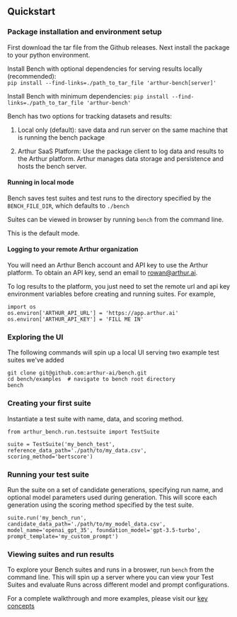 ## Quickstart
### Package installation and environment setup
First download the tar file from the Github releases. Next install the package to your python environment.

Install Bench with optional dependencies for serving results locally (recommended):  
`pip install --find-links=./path_to_tar_file 'arthur-bench[server]'`

Install Bench with minimum dependencies:
`pip install --find-links=./path_to_tar_file 'arthur-bench'`

Bench has two options for tracking datasets and results:

1) Local only (default): save data and run server on the same machine that is running the bench package

2) Arthur SaaS Platform: Use the package client to log data and results to the Arthur platform. Arthur manages data storage and persistence and hosts the bench server.

#### Running in local mode

Bench saves test suites and test runs to the directory specified by the `BENCH_FILE_DIR`, which defaults to `./bench`

Suites can be viewed in browser by running `bench` from the command line.

This is the default mode.

#### Logging to your remote Arthur organization

You will need an Arthur Bench account and API key to use the Arthur platform. To obtain an API key, send an email to rowan@arthur.ai.

To log results to the platform, you just need to set the remote url and api key environment variables before creating and running suites. For example,  
```
import os
os.environ['ARTHUR_API_URL'] = 'https://app.arthur.ai'
os.environ['ARTHUR_API_KEY'] = 'FILL ME IN'
```

### Exploring the UI
The following commands will spin up a local UI serving two example test suites we've added

```
git clone git@github.com:arthur-ai/bench.git
cd bench/examples  # navigate to bench root directory
bench
```


### Creating your first suite

Instantiate a test suite with name, data, and scoring method.

```
from arthur_bench.run.testsuite import TestSuite

suite = TestSuite('my_bench_test', reference_data_path='./path/to/my_data.csv', scoring_method='bertscore')
```

### Running your test suite

Run the suite on a set of candidate generations, specifying run name, and optional model parameters used during generation. This will score each generation using the scoring method specified by the test suite.

```
suite.run('my_bench_run', candidate_data_path='./path/to/my_model_data.csv', model_name='openai_gpt_35', foundation_model='gpt-3.5-turbo', prompt_template='my_custom_prompt')
```

### Viewing suites and run results
To explore your Bench suites and runs in a broswer, run `bench` from the command line. This will spin up a server where you can view your Test Suites and evaluate Runs across different model and prompt configurations.


For a complete walkthrough and more examples, please visit our [key concepts](concepts.md)